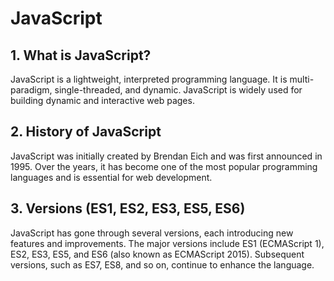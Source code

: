 # JavaScript

## 1. What is JavaScript?
JavaScript is a lightweight, interpreted programming language. It is multi-paradigm, single-threaded, and dynamic. JavaScript is widely used for building dynamic and interactive web pages.

## 2. History of JavaScript
JavaScript was initially created by Brendan Eich and was first announced in 1995. Over the years, it has become one of the most popular programming languages and is essential for web development.

## 3. Versions (ES1, ES2, ES3, ES5, ES6)
JavaScript has gone through several versions, each introducing new features and improvements. The major versions include ES1 (ECMAScript 1), ES2, ES3, ES5, and ES6 (also known as ECMAScript 2015). Subsequent versions, such as ES7, ES8, and so on, continue to enhance the language.

